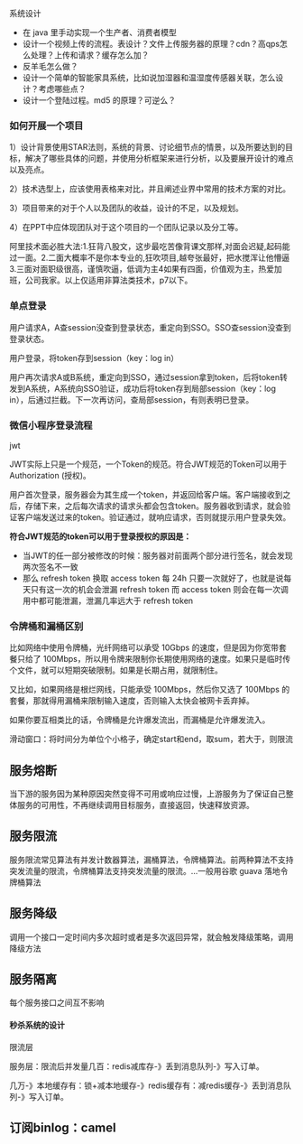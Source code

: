 系统设计

- 在 java 里手动实现一个生产者、消费者模型 
- 设计一个视频上传的流程。表设计？文件上传服务器的原理？cdn？高qps怎么处理？上传和请求？缓存怎么加？ 
- 反羊毛怎么做？ 
- 设计一个简单的智能家具系统，比如说加湿器和温湿度传感器关联，怎么设计？考虑哪些点？ 
- 设计一个登陆过程。md5 的原理？可逆么？

### 如何开展一个项目

1）设计背景使用STAR法则，系统的背景、讨论细节点的情景，以及所要达到的目标，解决了哪些具体的问题，并使用分析框架来进行分析，以及要展开设计的难点以及亮点。

2）技术选型上，应该使用表格来对比，并且阐述业界中常用的技术方案的对比。

3）项目带来的对于个人以及团队的收益，设计的不足，以及规划。

4）在PPT中应体现团队对于这个项目的一个团队记录以及分工等。

阿里技术面必胜大法:1.狂背八股文，这步最吃苦像背课文那样,对面会迟疑,起码能过一面。2.二面大概率不是你本专业的,狂吹项目,越夸张最好，把水搅浑让他懵逼3.三面对面职级很高，谨慎吹逼，低调为主4如果有四面，价值观为主，热爱加班，公司我家。以上仅适用非算法类技术，p7以下。

### 单点登录

用户请求A，A查session没查到登录状态，重定向到SSO。SSO查session没查到登录状态。

用户登录，将token存到session（key：log in）

用户再次请求A或B系统，重定向到SSO，通过session拿到token，后将token转发到A系统，A系统向SSO验证，成功后将token存到局部session（key：log in），后通过拦截。下一次再访问，查局部session，有则表明已登录。

### 微信小程序登录流程

jwt

JWT实际上只是一个规范，一个Token的规范。符合JWT规范的Token可以用于Authorization (授权)。

用户首次登录，服务器会为其生成一个token，并返回给客户端。客户端接收到之后，存储下来，之后每次请求的请求头都会包含token。服务器收到请求，就会验证客户端发送过来的token。验证通过，就响应请求，否则就提示用户登录失效。

**符合JWT规范的token可以用于登录授权的原因是：**

- 当JWT的任一部分被修改的时候：服务器对前面两个部分进行签名，就会发现两次签名不一致
- 那么 refresh token 换取 access token 每 24h 只要一次就好了，也就是说每天只有这一次的机会会泄漏 refresh token
  而 access token 则会在每一次调用中都可能泄漏，泄漏几率远大于 refresh token

### 令牌桶和漏桶区别

比如网络中使用令牌桶，光纤网络可以承受 10Gbps 的速度，但是因为你宽带套餐只给了 100Mbps，所以用令牌来限制你长期使用网络的速度。如果只是临时传个文件，就可以短期突破限制。如果是长期占用，就限制住。

又比如，如果网络是根烂网线，只能承受 100Mbps，然后你又选了 100Mbps 的套餐，那就得用漏桶来限制输入速度，否则输入太快会被网卡丢弃掉。

如果你要互相类比的话，令牌桶是允许爆发流出，而漏桶是允许爆发流入。

滑动窗口：将时间分为单位个小格子，确定start和end，取sum，若大于，则限流

## 服务熔断

当下游的服务因为某种原因突然变得不可用或响应过慢，上游服务为了保证自己整体服务的可用性，不再继续调用目标服务，直接返回，快速释放资源。

## 服务限流

服务限流常见算法有并发计数器算法，漏桶算法，令牌桶算法。前两种算法不支持突发流量的限流，令牌桶算法支持突发流量的限流。…一般用谷歌 guava 落地令牌桶算法

## 服务降级

调用一个接口一定时间内多次超时或者是多次返回异常，就会触发降级策略，调用降级方法

## 服务隔离

每个服务接口之间互不影响

#### 秒杀系统的设计

限流层

服务层：限流后并发量几百：redis减库存-》丢到消息队列-》写入订单。

几万-》本地缓存有：锁+减本地缓存-》redis缓存有：减redis缓存-》丢到消息队列-》写入订单。

## 订阅binlog：camel








